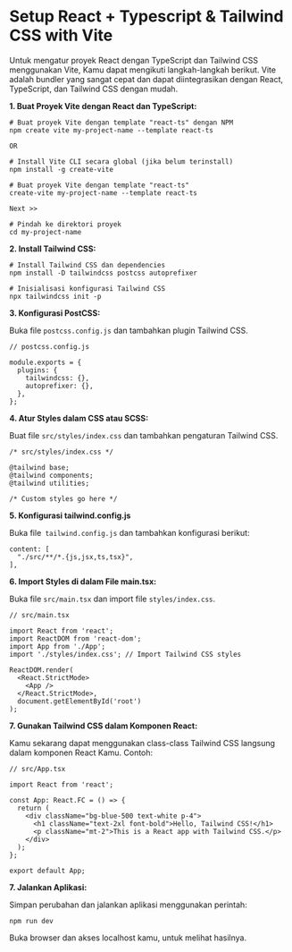# Setup React + Typescript & Tailwind CSS with Vite

Untuk mengatur proyek React dengan TypeScript dan Tailwind CSS menggunakan Vite, Kamu dapat mengikuti langkah-langkah berikut. Vite adalah bundler yang sangat cepat dan dapat diintegrasikan dengan React, TypeScript, dan Tailwind CSS dengan mudah.

**1. Buat Proyek Vite dengan React dan TypeScript:**

    # Buat proyek Vite dengan template "react-ts" dengan NPM
    npm create vite my-project-name --template react-ts

    OR

    # Install Vite CLI secara global (jika belum terinstall)
    npm install -g create-vite

    # Buat proyek Vite dengan template "react-ts"
    create-vite my-project-name --template react-ts

    Next >>

    # Pindah ke direktori proyek
    cd my-project-name

**2. Install Tailwind CSS:**

    # Install Tailwind CSS dan dependencies
    npm install -D tailwindcss postcss autoprefixer

    # Inisialisasi konfigurasi Tailwind CSS
    npx tailwindcss init -p

**3. Konfigurasi PostCSS:**

Buka file `postcss.config.js` dan tambahkan plugin Tailwind CSS.

    // postcss.config.js

    module.exports = {
      plugins: {
        tailwindcss: {},
        autoprefixer: {},
      },
    };

**4. Atur Styles dalam CSS atau SCSS:**

Buat file `src/styles/index.css` dan tambahkan pengaturan Tailwind CSS.

    /* src/styles/index.css */

    @tailwind base;
    @tailwind components;
    @tailwind utilities;

    /* Custom styles go here */

**5. Konfigurasi tailwind.config.js**

Buka file` tailwind.config.js` dan tambahkan konfigurasi berikut:

    content: [
      "./src/**/*.{js,jsx,ts,tsx}",
    ],

**6. Import Styles di dalam File main.tsx:**

Buka file `src/main.tsx` dan import file `styles/index.css`.

    // src/main.tsx

    import React from 'react';
    import ReactDOM from 'react-dom';
    import App from './App';
    import './styles/index.css'; // Import Tailwind CSS styles

    ReactDOM.render(
      <React.StrictMode>
        <App />
      </React.StrictMode>,
      document.getElementById('root')
    );

**7. Gunakan Tailwind CSS dalam Komponen React:**

Kamu sekarang dapat menggunakan class-class Tailwind CSS langsung dalam komponen React Kamu. Contoh:

    // src/App.tsx

    import React from 'react';

    const App: React.FC = () => {
      return (
        <div className="bg-blue-500 text-white p-4">
          <h1 className="text-2xl font-bold">Hello, Tailwind CSS!</h1>
          <p className="mt-2">This is a React app with Tailwind CSS.</p>
        </div>
      );
    };

    export default App;

**7. Jalankan Aplikasi:**

Simpan perubahan dan jalankan aplikasi menggunakan perintah:

    npm run dev

Buka browser dan akses localhost kamu, untuk melihat hasilnya.
